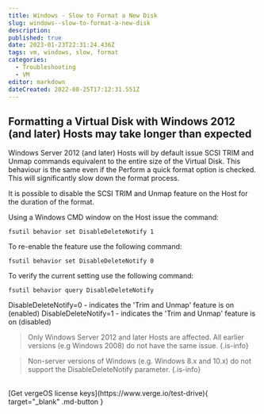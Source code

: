 ```yaml
---
title: Windows - Slow to Format a New Disk
slug: windows--slow-to-format-a-new-disk
description: 
published: true
date: 2023-01-23T22:31:24.436Z
tags: vm, windows, slow, format
categories:
  - Troubleshooting
  - VM
editor: markdown
dateCreated: 2022-08-25T17:12:31.551Z
---
```


## Formatting a Virtual Disk with Windows 2012 (and later) Hosts may take longer than expected

Windows Server 2012 (and later) Hosts will by default issue SCSI TRIM and Unmap commands equivalent to the entire size of the Virtual Disk. This behaviour is the same even if the Perform a quick format option is checked. This will significantly slow down the format process.

It is possible to disable the SCSI TRIM and Unmap feature on the Host for the duration of the format.

Using a Windows CMD window on the Host issue the command:

`fsutil behavior set DisableDeleteNotify 1`

To re-enable the feature use the following command:

`fsutil behavior set DisableDeleteNotify 0`

To verify the current setting use the following command:

`fsutil behavior query DisableDeleteNotify`

DisableDeleteNotify=0 - indicates the 'Trim and Unmap' feature is on (enabled)
DisableDeleteNotify=1 - indicates the 'Trim and Unmap' feature is on (disabled)


> Only Windows Server 2012 and later Hosts are affected. All earlier versions (e.g Windows 2008) do not have the same issue.
{.is-info}

> Non-server versions of Windows (e.g. Windows 8.x and 10.x) do not support the DisableDeleteNotify parameter.
{.is-info}


<br>
[Get vergeOS license keys](https://www.verge.io/test-drive){ target="_blank" .md-button }
